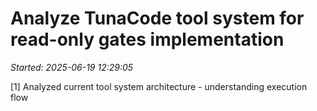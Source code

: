 # Analyze TunaCode tool system for read-only gates implementation
_Started: 2025-06-19 12:29:05_

[1] Analyzed current tool system architecture - understanding execution flow

